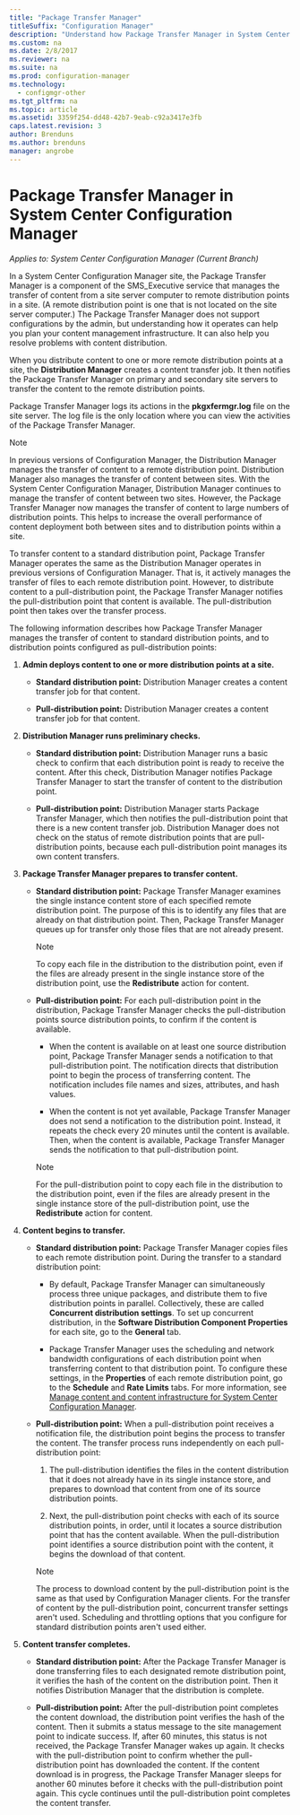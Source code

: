 ```yaml
---
title: "Package Transfer Manager"
titleSuffix: "Configuration Manager"
description: "Understand how Package Transfer Manager in System Center Configuration Manager transfers content from a site server to remote distribution points."
ms.custom: na
ms.date: 2/8/2017
ms.reviewer: na
ms.suite: na
ms.prod: configuration-manager
ms.technology:
  - configmgr-other
ms.tgt_pltfrm: na
ms.topic: article
ms.assetid: 3359f254-dd48-42b7-9eab-c92a3417e3fb
caps.latest.revision: 3
author: Brenduns
ms.author: brenduns
manager: angrobe
---
```

# Package Transfer Manager in System Center Configuration Manager

*Applies to: System Center Configuration Manager (Current Branch)*

In a System Center Configuration Manager site, the Package Transfer Manager is a  component of the SMS_Executive service that manages the transfer of content from a site server computer to remote distribution points in a site. (A remote distribution point is one that is not located on the site server computer.) The Package Transfer Manager does not support configurations by the admin, but understanding how it operates can help you plan your content management infrastructure. It can also help you resolve problems with content distribution.


When you distribute content to one or more remote distribution points at a site, the **Distribution Manager** creates a content transfer job. It then notifies the Package Transfer Manager on primary and secondary site servers to transfer the content to the remote distribution points.

 Package Transfer Manager logs its actions in the **pkgxfermgr.log** file on the site server. The log file is the only location where you can view the activities of the Package Transfer Manager.  

> [!NOTE]  
>  In previous versions of Configuration Manager, the Distribution Manager manages the transfer of content to a remote distribution point. Distribution Manager also manages the transfer of content between sites. With the System Center Configuration Manager, Distribution Manager continues to manage the transfer of content between two sites. However, the Package Transfer Manager now manages the transfer of content to large numbers of distribution points. This helps to increase the overall performance of content deployment both between sites and to distribution points within a site.  

To transfer content to a standard distribution point, Package Transfer Manager operates the same as the Distribution Manager operates in previous versions of Configuration Manager. That is, it actively manages the transfer of files to each remote distribution point. However, to distribute content to a pull-distribution point, the Package Transfer Manager notifies the pull-distribution point that content is available. The pull-distribution point then takes over the transfer process.  

The following information describes how Package Transfer Manager manages the transfer of content to standard distribution points, and to distribution points configured as pull-distribution points:
1.  **Admin deploys content to one or more distribution points at a site.**  

    -   **Standard distribution point:** Distribution Manager creates a content transfer job for that content.  

    -   **Pull-distribution point:** Distribution Manager creates a content transfer job for that content.  

2.  **Distribution Manager runs preliminary checks.**  

    -   **Standard distribution point:** Distribution Manager runs a basic check to confirm that each distribution point is ready to receive the content. After this check, Distribution Manager notifies Package Transfer Manager to start the transfer of content to the distribution point.  

    -   **Pull-distribution point:** Distribution Manager starts Package Transfer Manager, which then notifies the pull-distribution point that there is a new content transfer job. Distribution Manager does not check on the status of remote distribution points that are pull-distribution points, because each pull-distribution point manages its own content transfers.  

3.  **Package Transfer Manager prepares to transfer content.**  

    -   **Standard distribution point:** Package Transfer Manager examines the single instance content store of each specified remote distribution point. The purpose of this is to identify any files that are already on that distribution point. Then, Package Transfer Manager queues up for transfer only those files that are not already present.  

        > [!NOTE]  
        >  To copy each file in the distribution to the distribution point, even if the files are already present in the single instance store of the distribution point, use the **Redistribute** action for content.  

    -   **Pull-distribution point:** For each pull-distribution point in the distribution, Package Transfer Manager checks the pull-distribution points source distribution points, to confirm if the content is available.  

        -   When the content is available on at least one source distribution point, Package Transfer Manager sends a notification to that pull-distribution point. The notification directs that distribution point to begin the process of transferring content. The notification includes file names and sizes, attributes, and hash values.  

        -   When the content is not yet available, Package Transfer Manager does not send a notification to the distribution point. Instead, it repeats the check every 20 minutes until the content is available. Then, when the content is available, Package Transfer Manager sends the notification to that pull-distribution point.  

        > [!NOTE]  
        >  For the pull-distribution point to copy each file in the distribution to the distribution point, even if the files are already present in the single instance store of the pull-distribution point, use the **Redistribute** action for content.  

4.  **Content begins to transfer.**  

    -   **Standard distribution point:** Package Transfer Manager copies files to each remote distribution point. During the transfer to a standard distribution point:  

        -   By default, Package Transfer Manager can simultaneously process three unique packages, and distribute them to five distribution points in parallel. Collectively, these are called **Concurrent distribution settings**. To set up concurrent distribution, in the **Software Distribution Component Properties** for each site, go to the **General** tab.  

        -   Package Transfer Manager uses the scheduling and network bandwidth configurations of each distribution point when transferring content to that distribution point. To configure these settings, in the **Properties** of each remote distribution point, go to the **Schedule** and **Rate Limits** tabs. For more information, see [Manage content and content infrastructure for System Center Configuration Manager](../../../core/servers/deploy/configure/manage-content-and-content-infrastructure.md).  

    -   **Pull-distribution point:** When a pull-distribution point receives a notification file, the distribution point begins the process to transfer the content. The transfer process runs independently on each pull-distribution point:  

        1.   The pull-distribution identifies the files in the content distribution that it does not already have in its single instance store, and prepares to download that content from one of its source distribution points.  

        2.   Next, the pull-distribution point checks with each of its source distribution points, in order, until it locates a source distribution point that has the content available. When the pull-distribution point identifies a source distribution point with the content, it begins the download of that content.  

        > [!NOTE]  
        >  The process to download content by the pull-distribution point is the same as that used by Configuration Manager clients. For the transfer of content by the pull-distribution point, concurrent transfer settings aren't used. Scheduling and throttling options that you configure for standard distribution points aren't used either.  

5.  **Content transfer completes.**  

    -   **Standard distribution point:** After the Package Transfer Manager is done transferring files to each designated remote distribution point, it verifies the hash of the content on the distribution point. Then it notifies Distribution Manager that the distribution is complete.  

    -   **Pull-distribution point:** After the pull-distribution point completes the content download, the distribution point verifies the hash of the content. Then it submits a status message to the site management point to indicate success. If, after 60 minutes, this status is not received, the Package Transfer Manager wakes up again. It checks with the pull-distribution point to confirm whether the pull-distribution point has downloaded the content. If the content download is in progress, the Package Transfer Manager sleeps for another 60 minutes before it checks with the pull-distribution point again. This cycle continues until the pull-distribution point completes the content transfer.  
